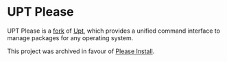 # UPT Please

UPT Please is a [fork][] of [Upt][], which provides a unified command interface to manage packages for any operating system.

This project was archived in favour of [Please Install][].

[fork]: https://github.com/sigoden/upt
[Please Install]: https://crates.io/crates/please-install
[Upt]: https://crates.io/crates/upt
